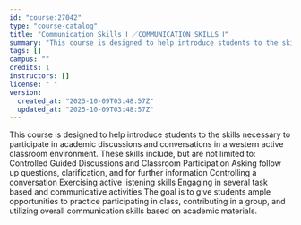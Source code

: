 ```yaml
---
id: "course:27042"
type: "course-catalog"
title: "Communication Skills Ⅰ ／COMMUNICATION SKILLS Ⅰ"
summary: "This course is designed to help introduce students to the skills necessary to participate in academic discussions and co…"
tags: []
campus: ""
credits: 1
instructors: []
license: " "
version:
  created_at: "2025-10-09T03:48:57Z"
  updated_at: "2025-10-09T03:48:57Z"
---
```


This course is designed to help introduce students to the skills necessary to participate in academic discussions and conversations in a western active classroom environment. These skills include, but are not limited to: Controlled Guided Discussions and Classroom Participation Asking follow up questions, clarification, and for further information Controlling a conversation Exercising active listening skills Engaging in several task based and communicative activities The goal is to give students ample opportunities to practice participating in class, contributing in a group, and utilizing overall communication skills based on academic materials.
